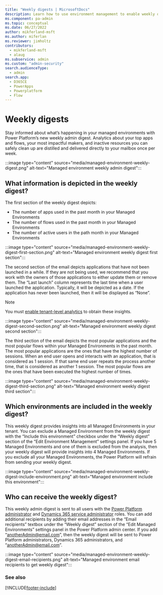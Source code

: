 ```yaml
---
title: "Weekly digests | MicrosoftDocs"
description: Learn how to use environment management to enable weekly digests.
ms.component: pa-admin
ms.topic: conceptual
ms.date: 06/27/2022
author: mikferland-msft
ms.author: miferlan
ms.reviewer: jimholtz
contributors:
  - mikferland-msft
  - alaug 
ms.subservice: admin
ms.custom: "admin-security"
search.audienceType: 
  - admin
search.app:
  - D365CE
  - PowerApps
  - Powerplatform
  - Flow
---
```

# Weekly digests
Stay informed about what’s happening in your managed environments with Power Platform’s new weekly admin digest. Analytics about your top apps and flows, your most impactful makers, and inactive resources you can safely clean up are distilled and delivered directly to your mailbox once per week.

:::image type="content" source="media/managed-environment-weekly-digest.png" alt-text="Managed environment weekly admin digest":::

## What information is depicted in the weekly digest?

The first section of the weekly digest depicts:

- The number of apps used in the past month in your Managed Environments
- The number of flows used in the past month in your Managed Environments
- The number of active users in the path month in your Managed Environments

:::image type="content" source="media/managed-environment-weekly-digest-first-section.png" alt-text="Managed environment weekly digest first section":::

The second section of the email depicts applications that have not been launched in a while. If they are not being used, we recommend that you work with the owners of those applications to either update them or remove them. The “Last launch” column represents the last time when a user launched the application. Typically, it will be depicted as a date. If the application has never been launched, then it will be displayed as “None”.

> [!NOTE]
> You must [enable tenant-level analytics](tenant-level-analytics.md#how-do-i-enable-tenant-level-analytics) to obtain these insights.

:::image type="content" source="media/managed-environment-weekly-digest-second-section.png" alt-text="Managed environment weekly digest second section":::

The third section of the email depicts the most popular applications and the most popular flows within your Managed Environments in the past month. The most popular applications are the ones that have the highest number of sessions. When an end user opens and interacts with an application, that is considered as 1 session. If that same end user repeats the process another time, that is considered as another 1 session. The most popular flows are the ones that have been executed the highest number of times.

:::image type="content" source="media/managed-environment-weekly-digest-third-section.png" alt-text="Managed environment weekly digest third section":::

## Which environments are included in the weekly digest?

This weekly digest provides insights into all Managed Environments in your tenant. You can exclude a Managed Environment from the weekly digest with the “Include this environment” checkbox under the “Weekly digest” section of the “Edit Environment Management” settings panel. If you have 5 Managed Environments and one of them is excluded from the analysis, then your weekly digest will provide insights into 4 Managed Environments. If you exclude all your Managed Environments, the Power Platform will refrain from sending your weekly digest.


:::image type="content" source="media/managed-environment-weekly-digest-include-environment.png" alt-text="Managed environment include this environment":::

## Who can receive the weekly digest?

This weekly admin digest is sent to all users with the [Power Platform administrator](use-service-admin-role-manage-tenant.md#power-platform-administrator) and [Dynamics 365 service administrator](use-service-admin-role-manage-tenant.md#dynamics-365-administrator) roles. You can add additional recipients by adding their email addresses in the “Email recipients” textbox under the “Weekly digest” section of the “Edit Managed Environments” settings panel in the Power Platform admin center. If you add “anotherAdmin@email.com”, then the weekly digest will be sent to Power Platform administrators, Dynamics 365 administrators, and “anotherAdmin@email.com”.

:::image type="content" source="media/managed-environment-weekly-digest-email-recipients.png" alt-text="Managed environment email recipients to get weekly digest":::



### See also  



[!INCLUDE[footer-include](../includes/footer-banner.md)]
